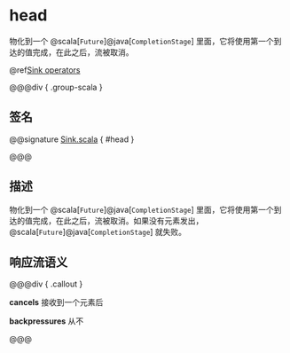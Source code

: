 # head

物化到一个 @scala[`Future`]@java[`CompletionStage`] 里面，它将使用第一个到达的值完成，在此之后，流被取消。

@ref[Sink operators](../index.md#sink-operators)

@@@div { .group-scala }

## 签名

@@signature [Sink.scala](/akka-stream/src/main/scala/akka/stream/scaladsl/Sink.scala) { #head }

@@@

## 描述

物化到一个 @scala[`Future`]@java[`CompletionStage`] 里面，它将使用第一个到达的值完成，在此之后，流被取消。如果没有元素发出， @scala[`Future`]@java[`CompletionStage`] 就失败。

## 响应流语义

@@@div { .callout }

**cancels** 接收到一个元素后

**backpressures** 从不

@@@

